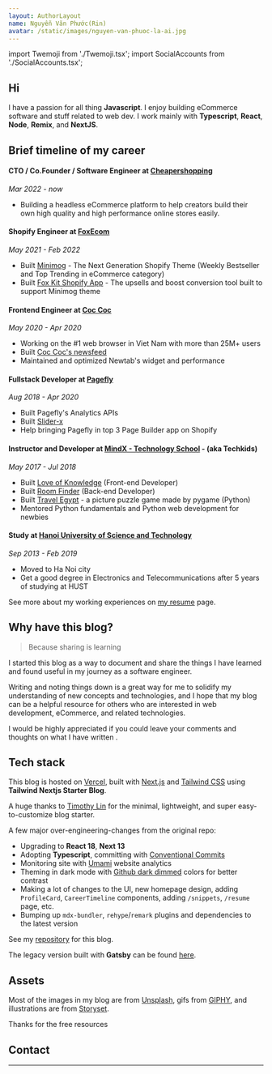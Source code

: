 ```yaml
---
layout: AuthorLayout
name: Nguyễn Văn Phước(Rin)
avatar: /static/images/nguyen-van-phuoc-la-ai.jpg
---
```


import Twemoji from './Twemoji.tsx';
import SocialAccounts from './SocialAccounts.tsx';

## Hi <Twemoji emoji="waving hand" />

I have a passion for all thing **Javascript**.
I enjoy building eCommerce software and stuff related to web dev.
I work mainly with **Typescript**, **React**, **Node**, **Remix**, and **NextJS**.

## Brief timeline of my career

#### CTO / Co.Founder / Software Engineer at [Cheapershopping](https://cheapershopping.net/)

_Mar 2022 - now_

-   Building a headless eCommerce platform to help creators build their own high quality and high performance online stores easily.

#### Shopify Engineer at [FoxEcom](https://foxecom.com/)

_May 2021 - Feb 2022_

-   Built [Minimog](https://themeforest.net/item/minimog-the-high-converting-shopify-theme/33380968) - The Next Generation Shopify Theme (Weekly Bestseller and Top Trending in eCommerce category)
-   Built [Fox Kit Shopify App](https://apps.shopify.com/foxecom-boost-sales) - The upsells and boost conversion tool built to support Minimog theme

#### Frontend Engineer at [Coc Coc](https://coccoc.com/)

_May 2020 - Apr 2020_

-   Working on the #1 web browser in Viet Nam with more than 25M+ users
-   Built [Coc Coc's newsfeed](https://coccoc.com/webhp)
-   Maintained and optimized Newtab's widget and performance

#### Fullstack Developer at [Pagefly](https://apps.shopify.com/pagefly)

_Aug 2018 - Apr 2020_

-   Built Pagefly's Analytics APIs
-   Built [Slider-x](https://github.com/sellersmith/slider-x)
-   Help bringing Pagefly in top 3 Page Builder app on Shopify

#### Instructor and Developer at [MindX - Technology School](https://mindx.edu.vn/) - (aka Techkids)

_May 2017 - Jul 2018_

-   Built [Love of Knowledge](http://lok.vn/) (Front-end Developer)
-   Built [Room Finder](https://hta218.github.io/get-a-room-api-docs/) (Back-end Developer)
-   Built [Travel Egypt](https://github.com/hta218/Travel_Egypt) - a picture puzzle game made by pygame (Python)
-   Mentored Python fundamentals and Python web development for newbies

#### Study at [Hanoi University of Science and Technology](https://www.hust.edu.vn/)

_Sep 2013 - Feb 2019_

-   Moved to Ha Noi city
-   Get a good degree in Electronics and Telecommunications after 5 years of studying at HUST

See more about my working experiences on [my resume](/resume) page.

## Why have this blog?

> Because sharing is learning

I started this blog as a way to document and share the things I have learned and found useful in my journey as a software engineer.

Writing and noting things down is a great way for me to solidify my understanding of new concepts and technologies,
and I hope that my blog can be a helpful resource for others who are interested in web development, eCommerce, and related technologies.

I would be highly appreciated if you could leave your comments and thoughts on what I have written <Twemoji emoji="clinking-beer-mugs" />.

## Tech stack

This blog is hosted on [Vercel](https://vercel.com/), built with [Next.js](https://nextjs.org/) and [Tailwind CSS](https://tailwindcss.com/) using **Tailwind Nextjs Starter Blog**.

A huge thanks to [Timothy Lin](https://twitter.com/timlrxx) for the minimal, lightweight, and super easy-to-customize blog starter.

A few major over-engineering-changes from the original repo:

-   <Twemoji emoji="atom-symbol" /> Upgrading to **React 18**, **Next 13**
-   <Twemoji emoji="party-popper" /> Adopting **Typescript**, committing with [Conventional Commits](https://www.conventionalcommits.org/)
-   <Twemoji emoji="bar-chart" /> Monitoring site with [Umami](https://umami.is/) website analytics
-   <Twemoji emoji="eyes" /> Theming in dark mode with [Github dark dimmed](https://github.blog/changelog/2021-04-14-dark-and-dimmed-themes-are-now-generally-available/)
    colors for better contrast
-   <Twemoji emoji="man-technologist" /> Making a lot of changes to the UI, new homepage design, adding
    `ProfileCard`, `CareerTimeline` components, adding `/snippets`, `/resume` page, etc.
-   <Twemoji emoji="inbox-tray" /> Bumping up `mdx-bundler`, `rehype`/`remark` plugins and dependencies
    to the latest version

See my [repository](https://github.com/hta218/leohuynh.dev) for this blog.

The legacy version built with **Gatsby** can be found [here](https://leo-blog-legacy.vercel.app/).

## Assets

Most of the images in my blog are from [Unsplash](https://unsplash.com/), gifs from [GIPHY](https://giphy.com/), and illustrations are from [Storyset](https://storyset.com/).

Thanks for the free resources <Twemoji emoji="folded-hands" />

## Contact

<SocialAccounts />

---
